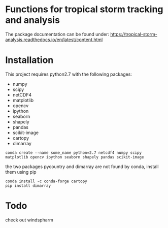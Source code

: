 
# Functions for tropical storm tracking and analysis

The package documentation can be found under: https://tropical-storm-analysis.readthedocs.io/en/latest/content.html

# Installation

This project requires python2.7 with the following packages:  
- numpy
- scipy
- netCDF4
- matplotlib
- opencv
- ipython
- seaborn
- shapely
- pandas
- scikit-image
- cartopy
- dimarray


```
conda create --name some_name python=2.7 netcdf4 numpy scipy matplotlib opencv ipython seaborn shapely pandas scikit-image
```
the two packages pycountry and dimarray are not found by conda, install them using pip
```
conda install -c conda-forge cartopy
pip install dimarray
```

# Todo
check out windspharm

